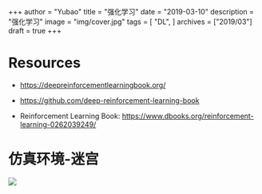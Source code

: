 +++
author = "Yubao"
title = "强化学习"
date = "2019-03-10"
description = "强化学习"
image = "img/cover.jpg"
tags = [
    "DL",
]
archives = ["2019/03"]
draft = true
+++




# Resources

- https://deepreinforcementlearningbook.org/
- https://github.com/deep-reinforcement-learning-book

- Reinforcement Learning Book: https://www.dbooks.org/reinforcement-learning-0262039249/

# 仿真环境-迷宫

![](https://github.com/YutaroOgawa/Deep-Reinforcement-Learning-Book/raw/master/movies/2_2_maze_random.gif)




